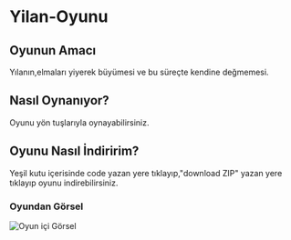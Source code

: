 # Yilan-Oyunu
## Oyunun Amacı
Yılanın,elmaları yiyerek büyümesi ve bu süreçte kendine değmemesi.
## Nasıl Oynanıyor?
Oyunu yön tuşlarıyla oynayabilirsiniz.
## Oyunu Nasıl İndiririm?
Yeşil kutu içerisinde code yazan yere tıklayıp,"download ZIP" yazan yere tıklayıp oyunu indirebilirsiniz.
### Oyundan Görsel
![Oyun içi Görsel](yilan.png)
